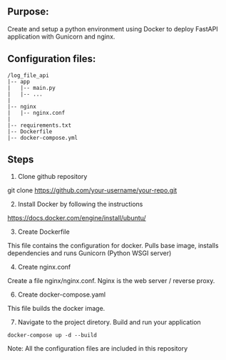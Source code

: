 ## Purpose:
Create and setup a python environment using Docker to deploy FastAPI application with Gunicorn and nginx.

## Configuration files:
```
/log_file_api
|-- app
|   |-- main.py
|   |-- ...
|
|-- nginx
|   |-- nginx.conf
|
|-- requirements.txt
|-- Dockerfile
|-- docker-compose.yml
```

## Steps
1. Clone github repository

git clone https://github.com/your-username/your-repo.git

2. Install Docker by following the instructions

https://docs.docker.com/engine/install/ubuntu/

3. Create Dockerfile

This file contains the configuration for docker. Pulls base image, installs dependencies and runs Gunicorn (Python WSGI server)

4. Create nginx.conf

Create a file nginx/nginx.conf. Nginx is the web server / reverse proxy.

6. Create docker-compose.yaml

This file builds the docker image.

7. Navigate to the project diretory. Build and run your application

```
docker-compose up -d --build
```
Note: All the configuration files are included in this repository
